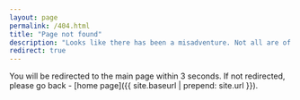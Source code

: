 ```yaml
---
layout: page
permalink: /404.html
title: "Page not found"
description: "Looks like there has been a misadventure. Not all are of interest."
redirect: true
---
```


You will be redirected to the main page within 3 seconds. If not redirected, please go back - [home page]({{ site.baseurl | prepend: site.url }}).
